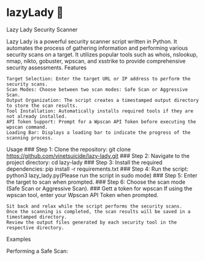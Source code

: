 # lazyLady 🍷

Lazy Lady Security Scanner 


Lazy Lady is a powerful security scanner script written in Python. It automates the process of gathering information and performing various security scans on a target. It utilizes popular tools such as whois, nslookup, nmap, nikto, gobuster, wpscan, and xsstrike to provide comprehensive security assessments.
Features

    Target Selection: Enter the target URL or IP address to perform the security scans.
    Scan Modes: Choose between two scan modes: Safe Scan or Aggressive Scan.
    Output Organization: The script creates a timestamped output directory to store the scan results.
    Tool Installation: Automatically installs required tools if they are not already installed.
    API Token Support: Prompt for a Wpscan API Token before executing the wpscan command.
    Loading Bar: Displays a loading bar to indicate the progress of the scanning process.

Usage
    ### Step 1:
    Clone the repository: git clone https://github.com/vinetsuicide/lazy-lady.git
    ### Step 2:
    Navigate to the project directory: cd lazy-lady
    ### Step 3:
    Install the required dependencies: pip install -r requirements.txt
    ### Step 4:
    Run the script: python3 lazy_lady.py(Please run the script in sudo mode)
    ### Step 5:
    Enter the target to scan when prompted.
    ### Step 6:
    Choose the scan mode (Safe Scan or Aggressive Scan).
    ### Gett a token for wpscan
    If using the wpscan tool, enter your Wpscan API Token when prompted.
    
    Sit back and relax while the script performs the security scans.
    Once the scanning is completed, the scan results will be saved in a timestamped directory.
    Review the output files generated by each security tool in the respective directory.


Examples

Performing a Safe Scan:
